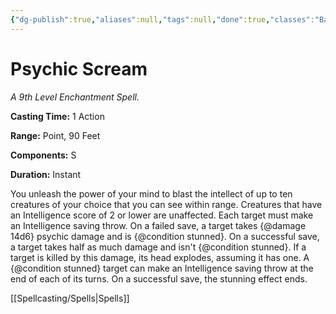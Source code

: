 ```yaml
---
{"dg-publish":true,"aliases":null,"tags":null,"done":true,"classes":"Bard, Sorcerer, Warlock, Wizard,","spellLevel":9,"school":"Enchantment","source":"XGE","permalink":"/spells/psychic-scream/","dgHomeLink":false,"dgPassFrontmatter":true}
---
```


# Psychic Scream
*A 9th Level Enchantment Spell.*

**Casting Time:** 1 Action

**Range:** Point, 90 Feet

**Components:** S 

**Duration:** Instant

You unleash the power of your mind to blast the intellect of up to ten creatures of your choice that you can see within range. Creatures that have an Intelligence score of 2 or lower are unaffected.
Each target must make an Intelligence saving throw. On a failed save, a target takes {@damage 14d6} psychic damage and is {@condition stunned}. On a successful save, a target takes half as much damage and isn't {@condition stunned}. If a target is killed by this damage, its head explodes, assuming it has one.
A {@condition stunned} target can make an Intelligence saving throw at the end of each of its turns. On a successful save, the stunning effect ends.

[[Spellcasting/Spells|Spells]]